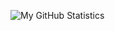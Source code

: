 ![My GitHub Statistics](https://github-readme-stats.vercel.app/api?username=dw-0&show_icons=true&count_private=true&theme=slateorange&include_all_commits=true)
<!-- ![Top Langs](https://github-readme-stats.vercel.app/api/top-langs/?username=th33xitus&layout=compact&theme=slateorange) -->
